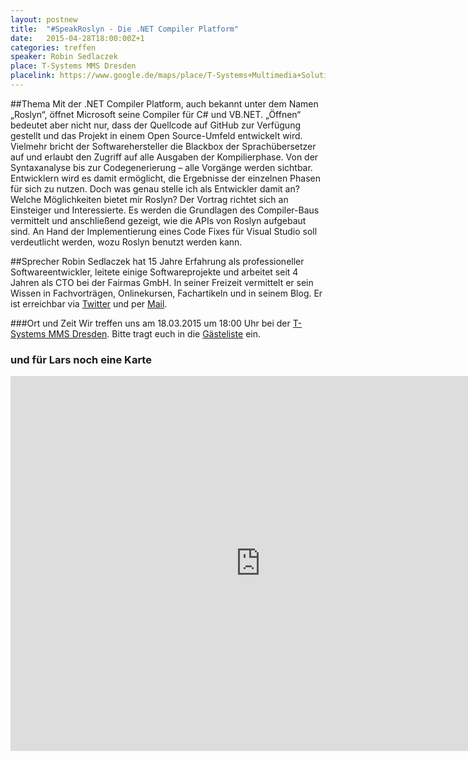 ```yaml
---
layout: postnew
title:  "#SpeakRoslyn - Die .NET Compiler Platform"
date:   2015-04-28T18:00:00Z+1
categories: treffen
speaker: Robin Sedlaczek 
place: T-Systems MMS Dresden
placelink: https://www.google.de/maps/place/T-Systems+Multimedia+Solutions+GmbH/@51.082554,13.7260766,17z/data=!3m1!4b1!4m2!3m1!1s0x4709cf009b4093af:0x79ed448bebc44b75
---
```


##Thema
Mit der .NET Compiler Platform, auch bekannt unter dem Namen „Roslyn“, öffnet Microsoft seine Compiler für C# und VB.NET. „Öffnen“ bedeutet aber nicht nur, dass der Quellcode auf GitHub zur Verfügung gestellt und das Projekt in einem Open Source-Umfeld entwickelt wird. Vielmehr bricht der Softwarehersteller die Blackbox der Sprachübersetzer auf und erlaubt den Zugriff auf alle Ausgaben der Kompilierphase. Von der Syntaxanalyse bis zur Codegenerierung – alle Vorgänge werden sichtbar. Entwicklern wird es damit ermöglicht, die Ergebnisse der einzelnen Phasen für sich zu nutzen.
Doch was genau stelle ich als Entwickler damit an? Welche Möglichkeiten bietet mir Roslyn? Der Vortrag richtet sich an Einsteiger und Interessierte. Es werden die Grundlagen des Compiler-Baus vermittelt und anschließend gezeigt, wie die APIs von Roslyn aufgebaut sind. An Hand der Implementierung eines Code Fixes für Visual Studio soll verdeutlicht werden, wozu Roslyn benutzt werden kann.

##Sprecher
Robin Sedlaczek hat 15 Jahre Erfahrung als professioneller Softwareentwickler, leitete einige Softwareprojekte und arbeitet seit 4 Jahren als CTO bei der Fairmas GmbH. In seiner Freizeit vermittelt er sein Wissen in Fachvorträgen, Onlinekursen, Fachartikeln und in seinem Blog. Er ist erreichbar via <a href="https://twitter.com/RobinSedlaczek">Twitter</a> und per <a href="mailto:robin.sedlaczek@live.de">Mail</a>.

###Ort und Zeit
Wir treffen uns am 18.03.2015 um 18:00 Uhr bei der [T-Systems MMS Dresden](http://www.t-systems-mms.com/). Bitte tragt euch in die [Gästeliste](https://www.xing.com/events/net-usergroup-treffen-speakroslyn-net-compiler-platform-1532396) ein.

### und für Lars noch eine Karte
<iframe src="https://www.google.com/maps/embed?pb=!1m18!1m12!1m3!1d10027.597139383099!2d13.731232476404012!3d51.073409219258174!2m3!1f0!2f0!3f0!3m2!1i1024!2i768!4f13.1!3m3!1m2!1s0x4709cf009b4093af%3A0x79ed448bebc44b75!2sT-Systems+Multimedia+Solutions+GmbH!5e0!3m2!1sde!2sde!4v1426013890858" width="800" height="600" frameborder="0" style="border:0"></iframe>
